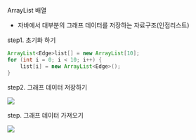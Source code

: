 ArrayList 배열



- 자바에서 대부분의 그래프 데이터를 저장하는 자료구조(인접리스트)



step1. 초기화 하기

```java
ArrayList<Edge>list[] = new ArrayList[10];
for (int i = 0; i < 10; i++) {
    list[i] = new ArrayList<Edge>();
}
```



step2. 그래프 데이터 저장하기



![](C:\Users\JS\AppData\Roaming\marktext\images\2023-11-15-23-44-54-image.png)



step. 그래프 데이터 가져오기 

![](C:\Users\JS\AppData\Roaming\marktext\images\2023-11-15-23-45-38-image.png)
